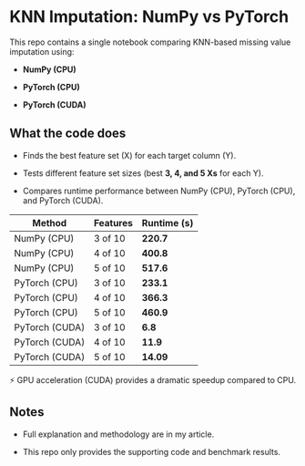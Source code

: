 # KNN Imputation: NumPy vs PyTorch

This repo contains a single notebook comparing KNN-based missing value imputation using:

- **NumPy (CPU)**

- **PyTorch (CPU)**

- **PyTorch (CUDA)**

## What the code does

- Finds the best feature set (X) for each target column (Y).

- Tests different feature set sizes (best **3, 4, and 5 Xs** for each Y).

- Compares runtime performance between NumPy (CPU), PyTorch (CPU), and PyTorch (CUDA).

| Method         | Features | Runtime (s) |
| -------------- | -------- | ----------- |
| NumPy (CPU)    | 3 of 10  | **220.7**   |
| NumPy (CPU)    | 4 of 10  | **400.8**   |
| NumPy (CPU)    | 5 of 10  | **517.6**   |
| PyTorch (CPU)  | 3 of 10  | **233.1**   |
| PyTorch (CPU)  | 4 of 10  | **366.3**   |
| PyTorch (CPU)  | 5 of 10  | **460.9**   |
| PyTorch (CUDA) | 3 of 10  | **6.8**     |
| PyTorch (CUDA) | 4 of 10  | **11.9**    |
| PyTorch (CUDA) | 5 of 10  | **14.09**   |
⚡ GPU acceleration (CUDA) provides a dramatic speedup compared to CPU.

## Notes

- Full explanation and methodology are in my article.

- This repo only provides the supporting code and benchmark results.

